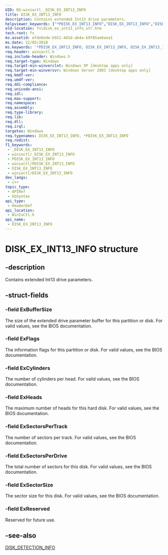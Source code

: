 ```yaml
---
UID: NS:winioctl._DISK_EX_INT13_INFO
title: DISK_EX_INT13_INFO
description: Contains extended Int13 drive parameters.
helpviewer_keywords: ["*PDISK_EX_INT13_INFO","DISK_EX_INT13_INFO","DISK_EX_INT13_INFO structure [Files]","PDISK_EX_INT13_INFO","PDISK_EX_INT13_INFO structure pointer [Files]","_win32_disk_ex_int13_info_str","base.disk_ex_int13_info_str","fs.disk_ex_int13_info_str","winioctl/DISK_EX_INT13_INFO","winioctl/PDISK_EX_INT13_INFO"]
old-location: fs\disk_ex_int13_info_str.htm
tech.root: fs
ms.assetid: efde6ede-b921-4d1d-ab4a-b9f85ae6aea1
ms.date: 12/05/2018
ms.keywords: '*PDISK_EX_INT13_INFO, DISK_EX_INT13_INFO, DISK_EX_INT13_INFO structure [Files], PDISK_EX_INT13_INFO, PDISK_EX_INT13_INFO structure pointer [Files], _win32_disk_ex_int13_info_str, base.disk_ex_int13_info_str, fs.disk_ex_int13_info_str, winioctl/DISK_EX_INT13_INFO, winioctl/PDISK_EX_INT13_INFO'
req.header: winioctl.h
req.include-header: Windows.h
req.target-type: Windows
req.target-min-winverclnt: Windows XP [desktop apps only]
req.target-min-winversvr: Windows Server 2003 [desktop apps only]
req.kmdf-ver: 
req.umdf-ver: 
req.ddi-compliance: 
req.unicode-ansi: 
req.idl: 
req.max-support: 
req.namespace: 
req.assembly: 
req.type-library: 
req.lib: 
req.dll: 
req.irql: 
targetos: Windows
req.typenames: DISK_EX_INT13_INFO, *PDISK_EX_INT13_INFO
req.redist: 
f1_keywords:
 - _DISK_EX_INT13_INFO
 - winioctl/_DISK_EX_INT13_INFO
 - PDISK_EX_INT13_INFO
 - winioctl/PDISK_EX_INT13_INFO
 - DISK_EX_INT13_INFO
 - winioctl/DISK_EX_INT13_INFO
dev_langs:
 - c++
topic_type:
 - APIRef
 - kbSyntax
api_type:
 - HeaderDef
api_location:
 - WinIoCtl.h
api_name:
 - DISK_EX_INT13_INFO
---
```


# DISK_EX_INT13_INFO structure


## -description

Contains extended Int13 drive parameters.

## -struct-fields

### -field ExBufferSize

The size of the extended drive parameter buffer for this partition or disk.  For valid values, see the BIOS documentation.

### -field ExFlags

The information flags for this partition or disk.  For valid values, see the BIOS documentation.

### -field ExCylinders

The number of cylinders per head.  For valid values, see the BIOS documentation.

### -field ExHeads

The maximum number of heads for this hard disk.  For valid values, see the BIOS documentation.

### -field ExSectorsPerTrack

The number of sectors per track.  For valid values, see the BIOS documentation.

### -field ExSectorsPerDrive

The total number of sectors for this disk.  For valid values, see the BIOS documentation.

### -field ExSectorSize

The sector size for this disk.  For valid values, see the BIOS documentation.

### -field ExReserved

Reserved for future use.

## -see-also

<a href="/windows/desktop/api/winioctl/ns-winioctl-disk_detection_info">DISK_DETECTION_INFO</a>